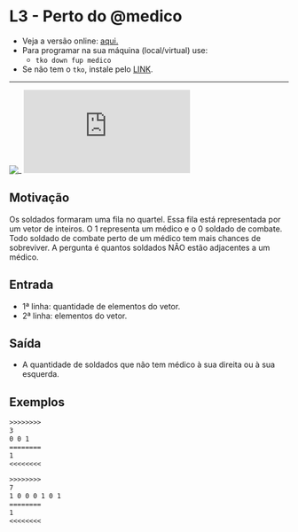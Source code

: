 # L3 - Perto do @medico

- Veja a versão online: [aqui.](https://github.com/qxcodefup/arcade/blob/master/base/medico/Readme.md)
- Para programar na sua máquina (local/virtual) use:
  - `tko down fup medico`
- Se não tem o `tko`, instale pelo [LINK](https://github.com/senapk/tko).

---

![_](https://raw.githubusercontent.com/qxcodefup/arcade/master/base/medico/cover.jpg)
![_](https://raw.githubusercontent.com/qxcodefup/arcade/master/base/medico/solver.cpp)

## Motivação

Os soldados formaram uma fila no quartel. Essa fila está representada por um vetor de inteiros. O 1 representa um médico e o 0 soldado de combate. Todo soldado de combate perto de um médico tem mais chances de sobreviver. A pergunta é quantos soldados NÃO estão adjacentes a um médico.  

## Entrada

* 1ª linha:  quantidade de elementos do vetor.
* 2ª linha:  elementos do vetor.

## Saída

* A quantidade de soldados que não tem médico à sua direita ou à sua esquerda.

## Exemplos

``` txt
>>>>>>>>
3
0 0 1
========
1
<<<<<<<<

>>>>>>>>
7
1 0 0 0 1 0 1
========
1
<<<<<<<<
```
